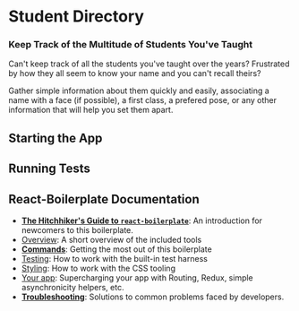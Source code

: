 # Student Directory
### Keep Track of the Multitude of Students You've Taught

Can't keep track of all the students you've taught over the years?
Frustrated by how they all seem to know your name and you can't recall theirs?

Gather simple information about them quickly and easily, associating a name
with a face (if possible), a first class, a prefered pose, or any other
information that will help you set them apart.


## Starting the App

## Running Tests

##  React-Boilerplate Documentation

- [**The Hitchhiker's Guide to `react-boilerplate`**](docs/general/introduction.md): An introduction for newcomers to this boilerplate.
- [Overview](docs/general): A short overview of the included tools
- [**Commands**](docs/general/commands.md): Getting the most out of this boilerplate
- [Testing](docs/testing): How to work with the built-in test harness
- [Styling](docs/css): How to work with the CSS tooling
- [Your app](docs/js): Supercharging your app with Routing, Redux, simple
  asynchronicity helpers, etc.
- [**Troubleshooting**](docs/general/gotchas.md): Solutions to common problems faced by developers.
